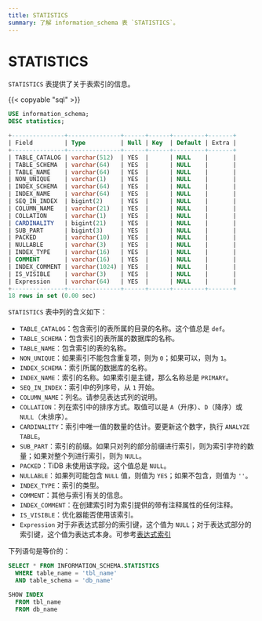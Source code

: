 ```yaml
---
title: STATISTICS
summary: 了解 information_schema 表 `STATISTICS`。
---
```


# STATISTICS

`STATISTICS` 表提供了关于表索引的信息。

{{< copyable "sql" >}}

```sql
USE information_schema;
DESC statistics;
```

```sql
+---------------+---------------+------+------+---------+-------+
| Field         | Type          | Null | Key  | Default | Extra |
+---------------+---------------+------+------+---------+-------+
| TABLE_CATALOG | varchar(512)  | YES  |      | NULL    |       |
| TABLE_SCHEMA  | varchar(64)   | YES  |      | NULL    |       |
| TABLE_NAME    | varchar(64)   | YES  |      | NULL    |       |
| NON_UNIQUE    | varchar(1)    | YES  |      | NULL    |       |
| INDEX_SCHEMA  | varchar(64)   | YES  |      | NULL    |       |
| INDEX_NAME    | varchar(64)   | YES  |      | NULL    |       |
| SEQ_IN_INDEX  | bigint(2)     | YES  |      | NULL    |       |
| COLUMN_NAME   | varchar(21)   | YES  |      | NULL    |       |
| COLLATION     | varchar(1)    | YES  |      | NULL    |       |
| CARDINALITY   | bigint(21)    | YES  |      | NULL    |       |
| SUB_PART      | bigint(3)     | YES  |      | NULL    |       |
| PACKED        | varchar(10)   | YES  |      | NULL    |       |
| NULLABLE      | varchar(3)    | YES  |      | NULL    |       |
| INDEX_TYPE    | varchar(16)   | YES  |      | NULL    |       |
| COMMENT       | varchar(16)   | YES  |      | NULL    |       |
| INDEX_COMMENT | varchar(1024) | YES  |      | NULL    |       |
| IS_VISIBLE    | varchar(3)    | YES  |      | NULL    |       |
| Expression    | varchar(64)   | YES  |      | NULL    |       |
+---------------+---------------+------+------+---------+-------+
18 rows in set (0.00 sec)
```

`STATISTICS` 表中列的含义如下：

* `TABLE_CATALOG`：包含索引的表所属的目录的名称。这个值总是 `def`。
* `TABLE_SCHEMA`：包含索引的表所属的数据库的名称。
* `TABLE_NAME`：包含索引的表的名称。
* `NON_UNIQUE`：如果索引不能包含重复项，则为 `0`；如果可以，则为 `1`。
* `INDEX_SCHEMA`：索引所属的数据库的名称。
* `INDEX_NAME`：索引的名称。如果索引是主键，那么名称总是 `PRIMARY`。
* `SEQ_IN_INDEX`：索引中的列序号，从 `1` 开始。
* `COLUMN_NAME`：列名。请参见表达式列的说明。
* `COLLATION`：列在索引中的排序方式。取值可以是 `A`（升序）、`D`（降序）或 `NULL`（未排序）。
* `CARDINALITY`：索引中唯一值的数量的估计。要更新这个数字，执行 `ANALYZE TABLE`。
* `SUB_PART`：索引的前缀。如果只对列的部分前缀进行索引，则为索引字符的数量；如果对整个列进行索引，则为 `NULL`。
* `PACKED`：TiDB 未使用该字段。这个值总是 `NULL`。
* `NULLABLE`：如果列可能包含 `NULL` 值，则值为 `YES`；如果不包含，则值为 `''`。
* `INDEX_TYPE`：索引的类型。
* `COMMENT`：其他与索引有关的信息。
* `INDEX_COMMENT`：在创建索引时为索引提供的带有注释属性的任何注释。
* `IS_VISIBLE`：优化器能否使用该索引。
* `Expression` 对于非表达式部分的索引键，这个值为 `NULL`；对于表达式部分的索引键，这个值为表达式本身。可参考[表达式索引](/sql-statements/sql-statement-create-index.md#表达式索引)

下列语句是等价的：

```sql
SELECT * FROM INFORMATION_SCHEMA.STATISTICS
  WHERE table_name = 'tbl_name'
  AND table_schema = 'db_name'

SHOW INDEX
  FROM tbl_name
  FROM db_name
```
